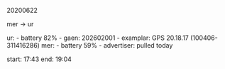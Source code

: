 
20200622

mer -> ur

ur:
    - battery 82%
    - gaen: 202602001
    - examplar: GPS 20.18.17 (100406-311416286)
mer:
    - battery 59%
    - advertiser: pulled today

start: 17:43
end:  19:04

